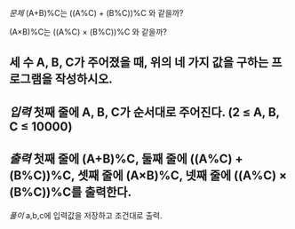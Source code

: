 *문제*
(A+B)%C는 ((A%C) + (B%C))%C 와 같을까?

(A×B)%C는 ((A%C) × (B%C))%C 와 같을까?

세 수 A, B, C가 주어졌을 때, 위의 네 가지 값을 구하는 프로그램을 작성하시오.
---
*입력*
첫째 줄에 A, B, C가 순서대로 주어진다. (2 ≤ A, B, C ≤ 10000)
---
*출력*
첫째 줄에 (A+B)%C, 둘째 줄에 ((A%C) + (B%C))%C, 셋째 줄에 (A×B)%C, 넷째 줄에 ((A%C) × (B%C))%C를 출력한다.
---
*풀이*
a,b,c에 입력값을 저장하고 조건대로 출력.